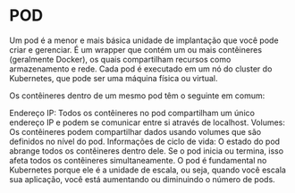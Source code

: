 # POD
Um pod é a menor e mais básica unidade de implantação que você pode criar e gerenciar. É um wrapper que contém um ou mais contêineres (geralmente Docker), os quais compartilham recursos como armazenamento e rede. Cada pod é executado em um nó do cluster do Kubernetes, que pode ser uma máquina física ou virtual.

Os contêineres dentro de um mesmo pod têm o seguinte em comum:

Endereço IP: Todos os contêineres no pod compartilham um único endereço IP e podem se comunicar entre si através de localhost.
Volumes: Os contêineres podem compartilhar dados usando volumes que são definidos no nível do pod.
Informações de ciclo de vida: O estado do pod abrange todos os contêineres dentro dele. Se o pod inicia ou termina, isso afeta todos os contêineres simultaneamente.
O pod é fundamental no Kubernetes porque ele é a unidade de escala, ou seja, quando você escala sua aplicação, você está aumentando ou diminuindo o número de pods.